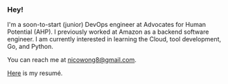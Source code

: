 ### Hey!

I'm a soon-to-start (junior) DevOps engineer at Advocates for Human Potential (AHP).
I previously worked at Amazon as a backend software engineer.
I am currently interested in learning the Cloud, tool development, Go, and Python.

You can reach me at [nicowong8@gmail.com](mailto:nicowong8@gmail.com).

[Here](https://github.com/nicomwong/resume-pdf/blob/main/Nico_Wong_Engineer_Resume.pdf) is my resumé.

<!--
**nicomwong/nicomwong** is a ✨ _special_ ✨ repository because its `README.md` (this file) appears on your GitHub profile.

Here are some ideas to get you started:

- 🔭 I’m currently working on ...
- 🌱 I’m currently learning ...
- 👯 I’m looking to collaborate on ...
- 🤔 I’m looking for help with ...
- 💬 Ask me about ...
- 📫 How to reach me: ...
- 😄 Pronouns: ...
- ⚡ Fun fact: ...
-->
